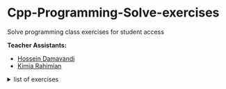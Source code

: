 # Cpp-Programming-Solve-exercises
Solve programming class exercises for student access

**Teacher Assistants:**
- [Hossein Damavandi](https://github.com/hoseindamavandi)
- [Kimia Rahimian](https://github.com/kimia-R81)



<details>
    <summary>list of exercises</summary>
    <br>
    <p>1 -</p>

  </details>
